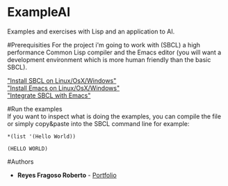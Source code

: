 # ExampleAI
Examples and exercises with Lisp and an application to AI.

#Prerequisities
For the project i'm going to work with (SBCL) a high performance Common Lisp compiler and the Emacs editor (you will want a development environment which is more human friendly than the basic SBCL). 

["Install SBCL on Linux/OsX/Windows"](http://www.sbcl.org/platform-table.html) <br />
["Install Emacs on Linux/OsX/Windows"](https://www.gnu.org/software/emacs/) <br />
["Integrate SBCL with Emacs"](https://github.com/slime/slime)

#Run the examples  
If you want to inspect what is doing the examples, you can compile the file or simply copy&paste into the SBCL command line for example:
```
*(list '(Hello World))
```

```
(HELLO WORLD)
```
#Authors
* **Reyes Fragoso Roberto** - [Portfolio](http://robertoreyes.me)
